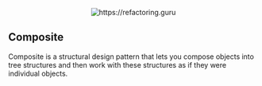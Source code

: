 <p align="center">
  <img title="https://refactoring.guru" src="https://refactoring.guru/images/patterns/content/composite/composite.png" />
</p>

## Composite
Composite is a structural design pattern that lets you compose objects into tree structures and then work with these structures as if they were individual objects.
